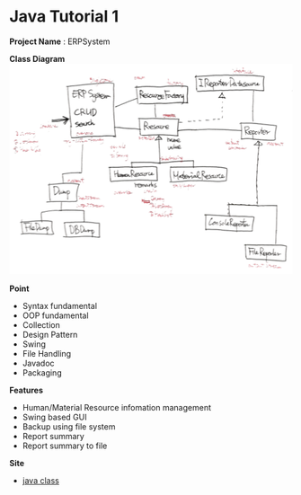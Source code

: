 # Java Tutorial 1

**Project Name** : ERPSystem

**Class Diagram**
![class diagram](ERPSystem_Arch.png)

**Point**
- Syntax fundamental
- OOP fundamental
- Collection
- Design Pattern
- Swing
- File Handling
- Javadoc
- Packaging

**Features**
- Human/Material Resource infomation management
- Swing based GUI
- Backup using file system
- Report summary
- Report summary to file

**Site**
- [java class](bit.ly/java201507_class)